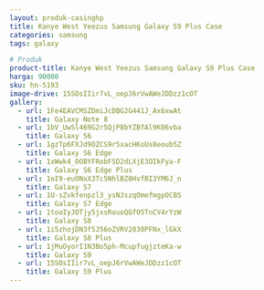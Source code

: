 ```yaml
---
layout: produk-casinghp
title: Kanye West Yeezus Samsung Galaxy S9 Plus Case
categories: samsung
tags: galaxy

# Produk
product-title: Kanye West Yeezus Samsung Galaxy S9 Plus Case
harga: 90000
sku: hn-5193
image-drive: 15SOsIIir7vL_oepJ6rVwAWeJDDzz1cOT
gallery:
  - url: 1Fe4EAVCMSZDmiJcDBG2G441J_Ax6xwAt
    title: Galaxy Note 8
  - url: 1bV_UwSl469G2r5QjP8bYZBfAl9K06vba
    title: Galaxy S6
  - url: 1gzTp6FXJd9OZCS9r5xacHKoUs8eoub5Z
    title: Galaxy S6 Edge
  - url: 1xWwk4_OOBYFRobFSD2dLXjE3OIkFya-F
    title: Galaxy S6 Edge Plus
  - url: 1oI9-euONxX3Tc5NhlBZ0HvfBI3YM6J_n
    title: Galaxy S7
  - url: 1U-sZvkfenpzl3_ysNJszqOmefmgpOCBS
    title: Galaxy S7 Edge
  - url: 1tooIyJOTjy5jxsRouoQGfO5TnCV4rYzW
    title: Galaxy S8
  - url: 1i5zhojDN3f5J56oZVRV2038PFNx_lGkX
    title: Galaxy S8 Plus
  - url: 1jMuOyorI1N3Bo5ph-McupfugjzteKa-w
    title: Galaxy S9
  - url: 15SOsIIir7vL_oepJ6rVwAWeJDDzz1cOT
    title: Galaxy S9 Plus
---
```

